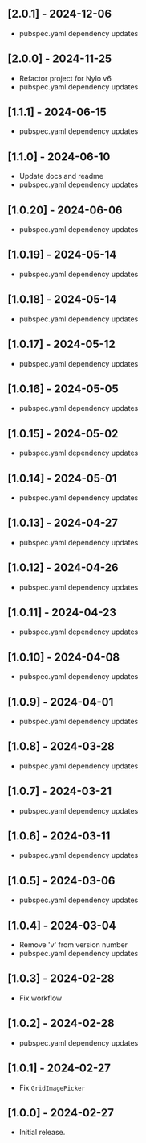 ## [2.0.1] - 2024-12-06

* pubspec.yaml dependency updates

## [2.0.0] - 2024-11-25

* Refactor project for Nylo v6
* pubspec.yaml dependency updates

## [1.1.1] - 2024-06-15

* pubspec.yaml dependency updates

## [1.1.0] - 2024-06-10

* Update docs and readme
* pubspec.yaml dependency updates

## [1.0.20] - 2024-06-06

* pubspec.yaml dependency updates

## [1.0.19] - 2024-05-14

* pubspec.yaml dependency updates

## [1.0.18] - 2024-05-14

* pubspec.yaml dependency updates

## [1.0.17] - 2024-05-12

* pubspec.yaml dependency updates

## [1.0.16] - 2024-05-05

* pubspec.yaml dependency updates

## [1.0.15] - 2024-05-02

* pubspec.yaml dependency updates

## [1.0.14] - 2024-05-01

* pubspec.yaml dependency updates

## [1.0.13] - 2024-04-27

* pubspec.yaml dependency updates

## [1.0.12] - 2024-04-26

* pubspec.yaml dependency updates

## [1.0.11] - 2024-04-23

* pubspec.yaml dependency updates

## [1.0.10] - 2024-04-08

* pubspec.yaml dependency updates

## [1.0.9] - 2024-04-01

* pubspec.yaml dependency updates

## [1.0.8] - 2024-03-28

* pubspec.yaml dependency updates

## [1.0.7] - 2024-03-21

* pubspec.yaml dependency updates

## [1.0.6] - 2024-03-11

* pubspec.yaml dependency updates

## [1.0.5] - 2024-03-06

* pubspec.yaml dependency updates

## [1.0.4] - 2024-03-04

* Remove 'v' from version number
* pubspec.yaml dependency updates

## [1.0.3] - 2024-02-28

* Fix workflow

## [1.0.2] - 2024-02-28

* pubspec.yaml dependency updates

## [1.0.1] - 2024-02-27

* Fix `GridImagePicker`

## [1.0.0] - 2024-02-27

* Initial release.
